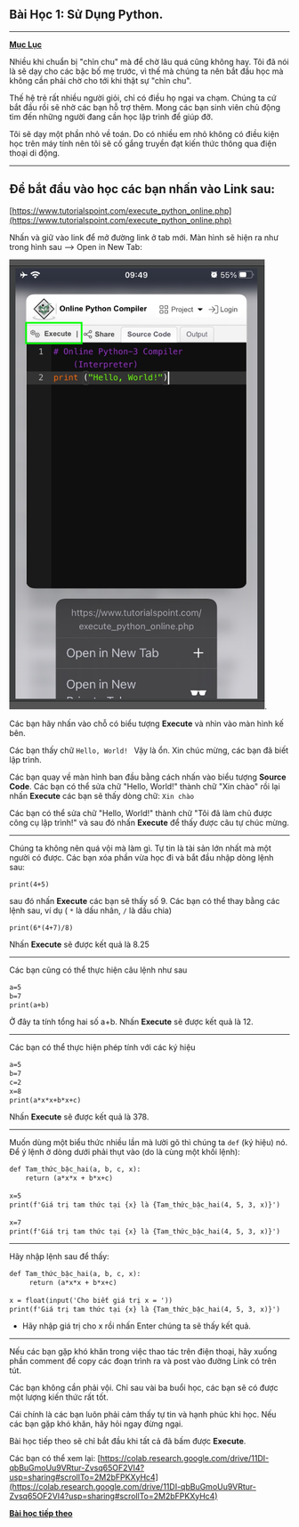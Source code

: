Bài Học 1: Sử Dụng Python.
---
---
[**Mục Lục**](../README.md)

Nhiều khi chuẩn bị "chỉn chu" mà để chờ lâu quá cũng không hay. Tôi đã nói là sẽ dạy cho các bậc bố mẹ trước, vì thế mà chúng ta nên bắt đầu học mà không cần phải chờ cho tới khi thật sự "chỉn chu".

Thế hệ trẻ rất nhiều người giỏi, chỉ có điều họ ngại va chạm. Chúng ta cứ bắt đầu rồi sẽ nhờ các bạn hỗ trợ thêm. Mong các bạn sinh viên chủ động tìm đến những người đang cần học lập trình để giúp đỡ.

Tôi sẽ dạy một phần nhỏ về toán. Do có nhiều em nhỏ không có điều kiện học trên máy tính nên tôi sẽ cố gắng truyền đạt kiến thức thông qua điện thoại di động.

---
## Để bắt đầu vào học các bạn nhấn vào Link sau:
[https://www.tutorialspoint.com/execute_python_online.php](https://www.tutorialspoint.com/execute_python_online.php)

Nhấn và giữ vào link để mở đường link ở tab mới.
Màn hình sẽ hiện ra như trong hình sau --> Open in New Tab:

![](../images/open-in-new-tab.png).

Các bạn hãy nhấn vào chỗ có biểu tượng ****Execute**** và nhìn vào màn hình kế bên.

Các bạn thấy chữ `Hello, World! ` Vậy là ổn. Xin chúc mừng, các bạn đã biết lập trình.

Các bạn quay về màn hình ban đầu bằng cách nhấn vào biểu tượng **Source Code**.
Các bạn có thể sửa chữ "Hello, World!" thành chữ "Xin chào" rồi lại nhấn **Execute** các bạn sẽ thấy dòng chữ:  `Xin chào `

Các bạn có thể sửa chữ "Hello, World!" thành chữ "Tôi đã làm chủ được công cụ lập trình!" và sau đó nhấn ****Execute**** để thấy được câu tự chúc mừng.

---

Chúng ta không nên quá vội mà làm gì. Tự tin là tài sản lớn nhất mà một người có được. Các bạn xóa phần vừa học đi và bắt đầu nhập dòng lệnh sau:
```
print(4+5)
```
sau đó nhấn **Execute** các bạn sẽ thấy số 9.
Các bạn có thể thay bằng các lệnh sau, ví dụ ( `*` là dấu nhân, `/` là dấu chia)
```
print(6*(4+7)/8)
```

Nhấn **Execute** sẽ được kết quả là 8.25

---
Các bạn cũng có thể thực hiện câu lệnh như sau
```
a=5
b=7
print(a+b)
```
Ở đây ta tính tổng hai số a+b. Nhấn **Execute** sẽ được kết quả là 12.

---
Các bạn có thể thực hiện phép tính với các ký hiệu
```
a=5
b=7
c=2
x=8
print(a*x*x+b*x+c)
```
Nhấn **Execute** sẽ được kết quả là 378.

---
Muốn dùng một biểu thức nhiều lần mà lười gõ thì chúng ta `def` (ký hiệu) nó. Để ý lệnh ở dòng dưới phải thụt vào (do là cùng một khối lệnh):
```
def Tam_thức_bậc_hai(a, b, c, x):
    return (a*x*x + b*x+c)

x=5
print(f'Giá trị tam thức tại {x} là {Tam_thức_bậc_hai(4, 5, 3, x)}')

x=7
print(f'Giá trị tam thức tại {x} là {Tam_thức_bậc_hai(4, 5, 3, x)}')
```

---
Hãy nhập lệnh sau để thấy:
```
def Tam_thức_bậc_hai(a, b, c, x):
     return (a*x*x + b*x+c)

x = float(input('Cho biết giá trị x = '))
print(f'Giá trị tam thức tại {x} là {Tam_thức_bậc_hai(4, 5, 3, x)}')
```
- Hãy nhập giá trị cho x rồi nhấn Enter chúng ta sẽ thấy kết quả.

---
Nếu các bạn gặp khó khăn trong việc thao tác trên điện thoại, hãy xuống phần comment để copy các đoạn trình ra và post vào đường Link có trên tút.

Các bạn không cần phải vội. Chỉ sau vài ba buổi học, các bạn sẽ có được một lượng kiến thức rất tốt.

Cái chính là các bạn luôn phải cảm thấy tự tin và hạnh phúc khi học.  Nếu các bạn gặp khó khăn, hãy hỏi ngay đừng ngại.

Bài học tiếp theo sẽ chỉ bắt đầu khi tất cả đã bấm được **Execute**.

Các bạn có thể xem lại:
[https://colab.research.google.com/drive/11DI-qbBuGmoUu9VRtur-Zvsq65OF2VI4?usp=sharing#scrollTo=2M2bFPKXyHc4](https://colab.research.google.com/drive/11DI-qbBuGmoUu9VRtur-Zvsq65OF2VI4?usp=sharing#scrollTo=2M2bFPKXyHc4)


[**Bài học tiếp theo**](2.md)
